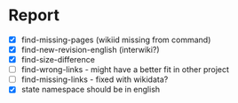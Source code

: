# Report #
- [x] find-missing-pages          (wikiid missing from command)
- [x] find-new-revision-english   (interwiki?)
- [x] find-size-difference
- [ ] find-wrong-links              - might have a better fit in other project
- [ ] find-missing-links            - fixed with wikidata?
- [x] state namespace should be in english
